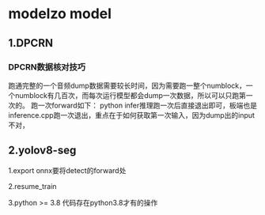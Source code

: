 # modelzo model

## 1.DPCRN
### DPCRN数据核对技巧
跑通完整的一个音频dump数据需要较长时间，因为需要跑一整个numblock，一个numblock有几百次，而每次运行模型都会dump一次数据，所以可以只跑第一次的。
跑一次forward如下：
python infer推理跑一次后直接退出即可，板端也是inference.cpp跑一次退出，重点在于如何获取第一次输入，因为dump出的input不对，

## 2.yolov8-seg
1.export onnx要将detect的forward处

2.resume_train

3.python >= 3.8
代码存在python3.8才有的操作












